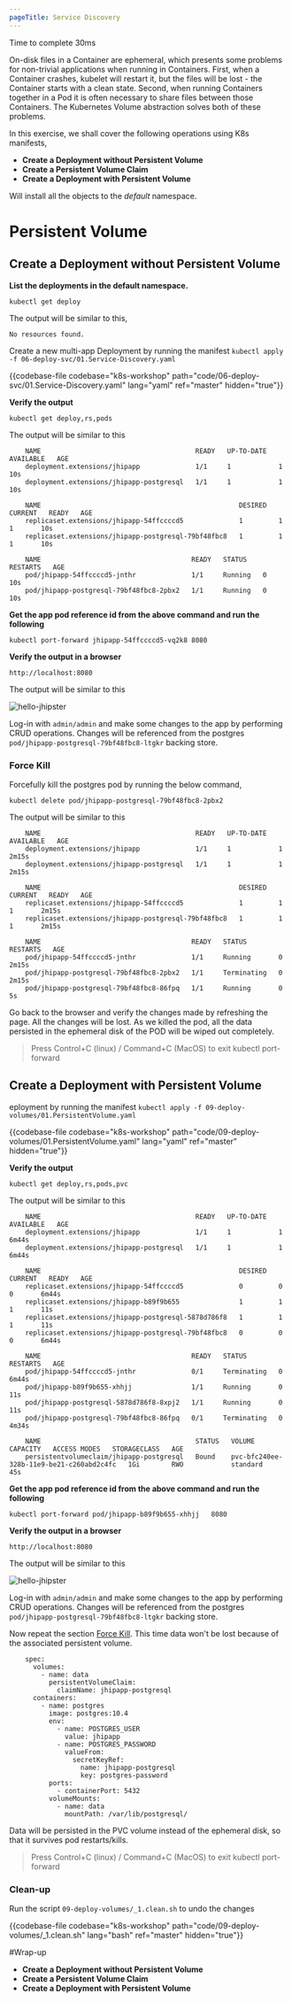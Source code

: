 ```yaml
---
pageTitle: Service Discovery
---
```


<md-icon class="fa fa-clock-o fa-lg" aria-hidden="true"></md-icon> Time to complete 30ms

<i class="fa fa-info-circle fa-lg" aria-hidden="true" style="color:dark-blue"></i>
On-disk files in a Container are ephemeral, which presents some problems for non-trivial applications when running in Containers. First, when a Container crashes, kubelet will restart it, but the files will be lost - the Container starts with a clean state. Second, when running Containers together in a Pod it is often necessary to share files between those Containers. The Kubernetes Volume abstraction solves both of these problems.

In this exercise, we shall cover the following operations using K8s
manifests,

<ul class="fa-ul">
  <li><i class="fa-li fa fa-square"></i><b>Create a Deployment without Persistent Volume</b></li>
  <li><i class="fa-li fa fa-square"></i><b>Create a Persistent Volume Claim</b></li>
  <li><i class="fa-li fa fa-square"></i><b>Create a Deployment with Persistent Volume</b></li>
</ul>

<i class="fa fa-info-circle" aria-hidden="true"></i> Will install all the objects to the *default* namespace.

# Persistent Volume

## Create a Deployment without Persistent Volume

**List the deployments in the default namespace.**

``` go-cli
kubectl get deploy
```

<i class="fa fa-spinner fa-pulse fa-fw"></i>
The output will be similar to this,

    No resources found.

Create a new multi-app Deployment by running the manifest <i class="fa fa-check-circle" aria-hidden="true" style="color:green"></i> `kubectl apply -f 06-deploy-svc/01.Service-Discovery.yaml`

{{codebase-file codebase="k8s-workshop" path="code/06-deploy-svc/01.Service-Discovery.yaml" lang="yaml" ref="master" hidden="true"}}

**Verify the output**

    kubectl get deploy,rs,pods

<i class="fa fa-spinner fa-pulse fa-fw"></i>
The output will be similar to this

```
    NAME                                       READY   UP-TO-DATE   AVAILABLE   AGE
    deployment.extensions/jhipapp              1/1     1            1           10s
    deployment.extensions/jhipapp-postgresql   1/1     1            1           10s
    
    NAME                                                  DESIRED   CURRENT   READY   AGE
    replicaset.extensions/jhipapp-54ffccccd5              1         1         1       10s
    replicaset.extensions/jhipapp-postgresql-79bf48fbc8   1         1         1       10s
    
    NAME                                      READY   STATUS    RESTARTS   AGE
    pod/jhipapp-54ffccccd5-jnthr              1/1     Running   0          10s
    pod/jhipapp-postgresql-79bf48fbc8-2pbx2   1/1     Running   0          10s
```    

**Get the app pod reference id from the above command and run the following**

`kubectl port-forward jhipapp-54ffccccd5-vq2k8 8080`

**Verify the output in a browser**

`http://localhost:8080`

The output will be similar to this

![hello-jhipster](../06-deploy-svc/jhip.png)

Log-in with `admin/admin` and make some changes to the app by performing CRUD operations. Changes will be referenced from the postgres `pod/jhipapp-postgresql-79bf48fbc8-ltgkr` backing store.

### <a name="kill">Force Kill</a>

Forcefully kill the postgres pod by running the below command,

`kubectl delete pod/jhipapp-postgresql-79bf48fbc8-2pbx2`

<i class="fa fa-spinner fa-pulse fa-fw"></i>
The output will be similar to this

```
    NAME                                       READY   UP-TO-DATE   AVAILABLE   AGE
    deployment.extensions/jhipapp              1/1     1            1           2m15s
    deployment.extensions/jhipapp-postgresql   1/1     1            1           2m15s
    
    NAME                                                  DESIRED   CURRENT   READY   AGE
    replicaset.extensions/jhipapp-54ffccccd5              1         1         1       2m15s
    replicaset.extensions/jhipapp-postgresql-79bf48fbc8   1         1         1       2m15s
    
    NAME                                      READY   STATUS        RESTARTS   AGE
    pod/jhipapp-54ffccccd5-jnthr              1/1     Running       0          2m15s
    pod/jhipapp-postgresql-79bf48fbc8-2pbx2   1/1     Terminating   0          2m15s
    pod/jhipapp-postgresql-79bf48fbc8-86fpq   1/1     Running       0          5s
```    

Go back to the browser and verify the changes made by refreshing the page. All the changes will be lost. As we killed the pod, all the data persisted in the ephemeral disk of the POD will be wiped out completely.  

> Press Control+C (linux) / Command+C (MacOS) to exit kubectl port-forward

## Create a Deployment with Persistent Volume

eployment by running the manifest <i class="fa fa-check-circle" aria-hidden="true" style="color:green"></i> `kubectl apply -f 09-deploy-volumes/01.PersistentVolume.yaml`

{{codebase-file codebase="k8s-workshop" path="code/09-deploy-volumes/01.PersistentVolume.yaml" lang="yaml" ref="master" hidden="true"}}

**Verify the output**

    kubectl get deploy,rs,pods,pvc

<i class="fa fa-spinner fa-pulse fa-fw"></i>
The output will be similar to this

```
    NAME                                       READY   UP-TO-DATE   AVAILABLE   AGE
    deployment.extensions/jhipapp              1/1     1            1           6m44s
    deployment.extensions/jhipapp-postgresql   1/1     1            1           6m44s
    
    NAME                                                  DESIRED   CURRENT   READY   AGE
    replicaset.extensions/jhipapp-54ffccccd5              0         0         0       6m44s
    replicaset.extensions/jhipapp-b89f9b655               1         1         1       11s
    replicaset.extensions/jhipapp-postgresql-5878d786f8   1         1         1       11s
    replicaset.extensions/jhipapp-postgresql-79bf48fbc8   0         0         0       6m44s
    
    NAME                                      READY   STATUS        RESTARTS   AGE
    pod/jhipapp-54ffccccd5-jnthr              0/1     Terminating   0          6m44s
    pod/jhipapp-b89f9b655-xhhjj               1/1     Running       0          11s
    pod/jhipapp-postgresql-5878d786f8-8xpj2   1/1     Running       0          11s
    pod/jhipapp-postgresql-79bf48fbc8-86fpq   0/1     Terminating   0          4m34s
    
    NAME                                       STATUS   VOLUME                                     CAPACITY   ACCESS MODES   STORAGECLASS   AGE
    persistentvolumeclaim/jhipapp-postgresql   Bound    pvc-bfc240ee-328b-11e9-be21-c260abd2c4fc   1Gi        RWO            standard       45s
```    

**Get the app pod reference id from the above command and run the following**

`kubectl port-forward pod/jhipapp-b89f9b655-xhhjj   8080`

**Verify the output in a browser**

`http://localhost:8080`

The output will be similar to this

![hello-jhipster](../06-deploy-svc/jhip.png)

Log-in with `admin/admin` and make some changes to the app by performing CRUD operations. Changes will be referenced from the postgres `pod/jhipapp-postgresql-79bf48fbc8-ltgkr` backing store.

Now repeat the section [Force Kill](#kill). This time data won't be lost because of the associated persistent volume.

```
    spec:
      volumes:
        - name: data
          persistentVolumeClaim:
            claimName: jhipapp-postgresql
      containers:
        - name: postgres
          image: postgres:10.4
          env:
            - name: POSTGRES_USER
              value: jhipapp
            - name: POSTGRES_PASSWORD
              valueFrom:
                secretKeyRef:
                  name: jhipapp-postgresql
                  key: postgres-password
          ports:
            - containerPort: 5432
          volumeMounts:
            - name: data
              mountPath: /var/lib/postgresql/
```

Data will be persisted in the PVC volume instead of the ephemeral disk, so that it survives pod restarts/kills.

> Press Control+C (linux) / Command+C (MacOS) to exit kubectl port-forward

### Clean-up

Run the script <i class="fa fa-undo" aria-hidden="true" style="color:red"></i> `09-deploy-volumes/_1.clean.sh` to undo the changes

{{codebase-file codebase="k8s-workshop" path="code/09-deploy-volumes/_1.clean.sh" lang="bash" ref="master" hidden="true"}}


#Wrap-up
<ul class="fa-ul">
  <li><i class="fa-li fa fa-square"></i><b>Create a Deployment without Persistent Volume</b></li>
  <li><i class="fa-li fa fa-square"></i><b>Create a Persistent Volume Claim</b></li>
  <li><i class="fa-li fa fa-square"></i><b>Create a Deployment with Persistent Volume</b></li>
</ul>
